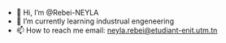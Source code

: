 - 👋 Hi, I’m @Rebei-NEYLA
- 🌱 I’m currently learning industrual engeneering
- 📫 How to reach me email: neyla.rebei@etudiant-enit.utm.tn
